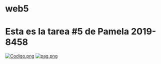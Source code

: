 # web5
# Esta es la tarea #5 de Pamela 2019-8458
[![Codigo.png](https://i.postimg.cc/HLCbXfKq/Codigo.png)](https://postimg.cc/xXtkSF95)
[![pag.png](https://i.postimg.cc/Wb384cLS/pag.png)](https://postimg.cc/z3sKdMfR)

